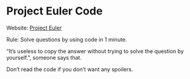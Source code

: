 # Project Euler Code

Website: [Project Euler](https://projecteuler.net/)

Rule: Solve questions by using code in 1 minute.

“It’s useless to copy the answer without trying to solve the question by yourself.”, someone says that.

Don’t read the code if you don’t want any spoilers.
